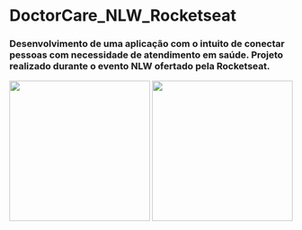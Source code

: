 # DoctorCare_NLW_Rocketseat

<h3> Desenvolvimento de uma aplicação com o intuito de conectar pessoas com necessidade de atendimento em saúde. 
  Projeto realizado durante o evento NLW ofertado pela Rocketseat.  </h3>


<img src = "https://user-images.githubusercontent.com/87827996/166601271-4ed63e6c-0aae-4171-a3e9-2523be2da02c.png" width = "250px">
<img src = "https://user-images.githubusercontent.com/87827996/166604252-f8fca8e1-6b7e-4dac-84dd-a8ef991ee468.png" width = "250px">

